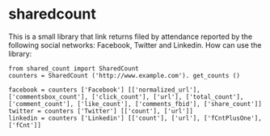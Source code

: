 sharedcount
===========

This is a small library that link returns filed by attendance reported by the following social networks: Facebook, Twitter and Linkedin. How can use the library: 

```
from shared_count import SharedCount 
counters = SharedCount ('http://www.example.com'). get_counts () 

facebook = counters ['Facebook'] [['normalized_url'], ['commentsbox_count'], ['click_count'], ['url'], ['total_count'], ['comment_count'], ['like_count'], ['comments_fbid'], ['share_count']]
twitter = counters ['Twitter'] [['count'], ['url']]
linkedin = counters ['Linkedin'] [['count'], ['url'], ['fCntPlusOne'], ['fCnt']]
```
